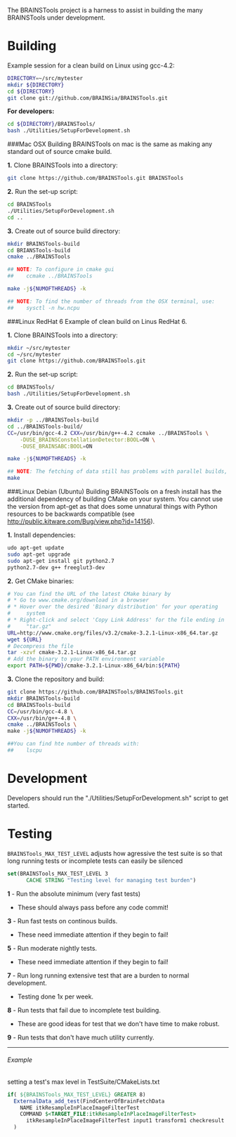 The BRAINSTools project is a harness to assist in building the many BRAINSTools under development.

# Building
Example session for a clean build on Linux using gcc-4.2:
```bash
DIRECTORY=~/src/mytester
mkdir ${DIRECTORY}
cd ${DIRECTORY}
git clone git://github.com/BRAINSia/BRAINSTools.git
```
__For developers:__

```bash
cd ${DIRECTORY}/BRAINSTools/
bash ./Utilities/SetupForDevelopment.sh
```
###Mac OSX
Building BRAINSTools on mac is the same as making any standard out of source cmake build.

__1.__ Clone BRAINSTools into a directory:
```bash
git clone https://github.com/BRAINSTools.git BRAINSTools
```
__2.__ Run the set-up script:
```bash
cd BRAINSTools
./Utilities/SetupForDevelopment.sh
cd ..
```
__3.__ Create out of source build directory:
```bash
mkdir BRAINSTools-build
cd BRIANSTools-build
cmake ../BRAINSTools

## NOTE: To configure in cmake gui
##    ccmake ../BRAINSTools

make -j${NUMOFTHREADS} -k

## NOTE: To find the number of threads from the OSX terminal, use:
##    sysctl -n hw.ncpu
```

###Linux RedHat 6
Example of clean build on Linus RedHat 6.

__1.__ Clone BRAINSTools into a directory:
```bash
mkdir ~/src/mytester
cd ~/src/mytester
git clone https://github.com/BRAINSTools.git
``` 
__2.__ Run the set-up script:
```bash
cd BRAINSTools/
bash ./Utilities/SetupForDevelopment.sh
``` 
__3.__ Create out of source build directory:
```bash
mkdir -p ../BRAINSTools-build
cd ../BRAINSTools-build/
CC=/usr/bin/gcc-4.2 CXX=/usr/bin/g++-4.2 ccmake ../BRAINSTools \
    -DUSE_BRAINSConstellationDetector:BOOL=ON \
    -DUSE_BRAINSABC:BOOL=ON

make -j${NUMOFTHREADS} -k

## NOTE: The fetching of data still has problems with parallel builds, so we need to restart it at least once
make
``` 

###Linux Debian (Ubuntu)
Building BRAINSTools on a fresh install has the additional dependency of building CMake on your system. You cannot use the version 
from apt-get as that does some unnatural things with Python resources to be backwards compatible 
(see http://public.kitware.com/Bug/view.php?id=14156).

__1.__ Install dependencies:
```bash
udo apt-get update
sudo apt-get upgrade
sudo apt-get install git python2.7
python2.7-dev g++ freeglut3-dev
```
__2.__ Get CMake binaries:
```bash
# You can find the URL of the latest CMake binary by
# * Go to www.cmake.org/download in a browser
# * Hover over the desired 'Binary distribution' for your operating
#     system
# * Right-click and select 'Copy Link Address' for the file ending in
#     "tar.gz"
URL=http://www.cmake.org/files/v3.2/cmake-3.2.1-Linux-x86_64.tar.gz
wget ${URL}
# Decompress the file
tar -xzvf cmake-3.2.1-Linux-x86_64.tar.gz
# Add the binary to your PATH environment variable
export PATH=${PWD}/cmake-3.2.1-Linux-x86_64/bin:${PATH}
```
__3.__ Clone the repository and build:
```bash
git clone https://github.com/BRAINSTools/BRAINSTools.git
mkdir BRAINSTools-build
cd BRAINSTools-build
CC=/usr/bin/gcc-4.8 \
CXX=/usr/bin/g++-4.8 \
cmake ../BRAINSTools \
make -j${NUMOFTHREADS} -k

##You can find hte number of threads with:
##    lscpu
```

# Development
Developers should run the "./Utilities/SetupForDevelopment.sh" script to get started.

# Testing
`BRAINSTools_MAX_TEST_LEVEL` adjusts how agressive the test suite is so that long running tests or incomplete tests can easily be silenced

```cmake
set(BRAINSTools_MAX_TEST_LEVEL 3 
      CACHE STRING "Testing level for managing test burden")
```

__1__ - Run the absolute minimum (very fast tests) 
  * These should always pass before any code commit!

__3__ - Run fast tests on continous builds.
* These need immediate attention if they begin to fail!

__5__ - Run moderate nightly tests.
  * These need immediate attention if they begin to fail!

__7__ - Run long running extensive test that are a burden to normal development.
  * Testing done 1x per week.

__8__ - Run tests that fail due to incomplete test building. 
  * These are good ideas for test that we don't have time to make robust.

__9__ - Run tests that don't have much utility currently.

***

###### Example
setting a test's max level in TestSuite/CMakeLists.txt
```cmake
if( ${BRAINSTools_MAX_TEST_LEVEL} GREATER 8)
  ExternalData_add_test(FindCenterOfBrainFetchData
    NAME itkResampleInPlaceImageFilterTest
    COMMAND $<TARGET_FILE:itkResampleInPlaceImageFilterTest>
      itkResampleInPlaceImageFilterTest input1 transform1 checkresult
  )
```
